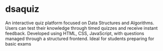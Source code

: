 # dsaquiz
An interactive quiz platform focused on Data Structures and Algorithms. Users can test their knowledge through timed quizzes and receive instant feedback. Developed using HTML, CSS, JavaScript,  with questions managed through a structured frontend. Ideal for students preparing for basic exams
